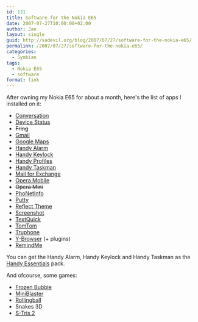 ```yaml
---
id: 131
title: Software for the Nokia E65
date: 2007-07-27T10:00:00+02:00
author: Jan
layout: single
guid: http://sadevil.org/blog/2007/07/27/software-for-the-nokia-e65/
permalink: /2007/07/27/software-for-the-nokia-e65/
categories:
  - Symbian
tags:
  - Nokia E65
  - software
format: link
---
```

After owning my Nokia E65 for about a month, here's the list of apps I installed on it:

  * <a href="http://www.nokia.com/A4568203" target="_blank">Conversation</a>
  * <a href="http://www.nokia.com/A4596393" target="_blank">Device Status</a>
  * <span style="text-decoration: line-through;">Fring</span>
  * <a href="http://www.google.com/mobile/mail/index.html" target="_blank">Gmail</a>
  * <a href="http://www.google.com/gmm/index.html" target="_blank">Google Maps</a>
  * <a href="http://nokia-e61-software.epocware.com/Handy_Alarm.html" target="_blank">Handy Alarm</a>
  * <a href="http://nokia-e61-software.epocware.com/Handy_Keylock.html" target="_blank">Handy Keylock</a>
  * <a href="http://nokia-e61-software.epocware.com/Handy_Profiles.html" target="_blank">Handy Profiles</a>
  * <a href="http://nokia-e61-software.epocware.com/Handy_Taskman.html" target="_blank">Handy Taskman</a>
  * <a href="http://www.businesssoftware.nokia.com/mail_for_exchange_downloads.php" target="_blank">Mail for Exchange</a>
  * <a href="http://www.opera.com/products/mobile/products/s60/" target="_blank">Opera Mobile</a>
  * <span style="text-decoration: line-through;">Opera Mini</span>
  * <a href="http://www.patrickfrei.ch/phonetinfo/" target="_blank">PhoNetInfo</a>
  * <a href="http://s2putty.sourceforge.net/" target="_blank">Putty</a>
  * <a href="https://kcore.org/2007/07/27/reflect-theme-for-symbian/" target="_blank">Reflect Theme</a>
  * <a href="http://www.antonypranata.com/screenshot/" target="_blank">Screenshot</a>
  * <a href="http://mind-flip.com/textquick/index.html" target="_blank">TextQuick</a>
  * <a href="http://www.tomtom.com" target="_blank">TomTom</a>
  * <a href="http://www.truphone.com" target="_blank">Truphone</a>
  * <a href="http://www.drjukka.com/YBrowser.html" target="_blank">Y-Browser</a> (+ plugins)
  * <a href="http://www.mobifunsoft.com/RemindMe.html" target="_blank">RemindMe</a>

You can get the Handy Alarm, Handy Keylock and Handy Taskman as the <a href="http://nokia-e61-software.epocware.com/Handy_Essentials.html" target="_blank">Handy Essentials</a> pack.

And ofcourse, some games:

  * <a href="http://fb-s60.sourceforge.net/" target="_blank">Frozen Bubble</a>
  * <a href="http://www.martin.st/software/blaster/" target="_blank">MiniBlaster</a>
  * <a href="http://winksite.com/xhtml/ms_fo_pg_v.cfm?fid=9434&id=9970&susid=21279&s=1&s2=1" target="_blank">Rollingball</a>
  * Snakes 3D
  * <a href="http://www.elementsgames.com/stris2/" target="_blank">S-Tris 2</a>